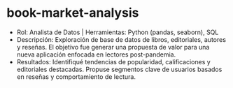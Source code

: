 # book-market-analysis
- Rol: Analista de Datos | Herramientas: Python (pandas, seaborn), SQL
- Descripción: Exploración de base de datos de libros, editoriales, autores y reseñas. El objetivo fue generar una propuesta de valor para una nueva aplicación enfocada en lectores post-pandemia.
- Resultados: Identifiqué tendencias de popularidad, calificaciones y editoriales destacadas. Propuse segmentos clave de usuarios basados en reseñas y comportamiento de lectura.


